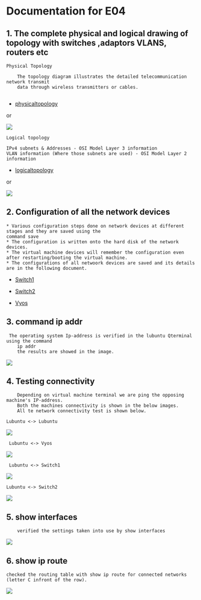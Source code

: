 # Documentation for E04

## 1. The complete physical and logical drawing of topology with switches ,adaptors VLANS, routers etc

```
Physical Topology

	The topology diagram illustrates the detailed telecommunication network transmit
	data through wireless transmitters or cables.
 
 ```

* [physicaltopology](/E04/E04physicaltopology.drawio)
	
or 


![](/E04/physicaltopologyex4.JPG)

```
Logical topology

IPv4 subnets & Addresses - OSI Model Layer 3 information
VLAN information (Where those subnets are used) - OSI Model Layer 2 information

```
* [logicaltopology](/E04/E04logicaltopology.drawio)

or 


![](/E04/logicaltopologyex4.JPG)


## 2. Configuration of all the network devices
 ```
 * Various configuration steps done on network devices at different stages and they are saved using the 
 command save
 * The configuration is written onto the hard disk of the network devices. 
 * The virtual machine devices will remember the configuration even after restarting/booting the virtual machine.
 * The configurations of all netwoork devices are saved and its details are in the following document.
 
  ```

* [Switch1](/E04/switch1.cfg)

* [Switch2](/E04/switch2.cfg)

* [Vyos](/E04/vyos.cfg)

## 3. command ip addr

```
 The operating system Ip-address is verified in the lubuntu Qterminal using the command 
	ip addr
	the results are showed in the image.
```
![](/E04/lubuntu1and2ipaddress.JPG)

## 4. Testing connectivity

``` Connectivity test  is verified using the command ping.
	Depending on virtual machine terminal we are ping the opposing machine's IP-address.
	Both the machines connectivity is shown in the below images.
    All te network connectivity test is shown below.
```
```
Lubuntu <-> Lubuntu

```
![](/E04/lubuntu1pinglubuntu2.JPG)

```
 Lubuntu <-> Vyos
 ```
 ![](/E04/lubuntu1pingvyos.JPG)

```
 Lubuntu <-> Switch1

 ```
![](/E04/lubuntu1pingswitch1.JPG)

 ```
 Lubuntu <-> Switch2

 ```
![](/E04/lubuntu1pingswitch2.JPG)

 

 ## 5. show interfaces

``` 
    verified the settings taken into use by show interfaces

```
![](/E04/vyos_showinterface.JPG)


 ## 6. show ip route
```
checked the routing table with show ip route for connected networks (letter C infront of the row).

```
![](/E04/vyos_showiproute.JPG)
